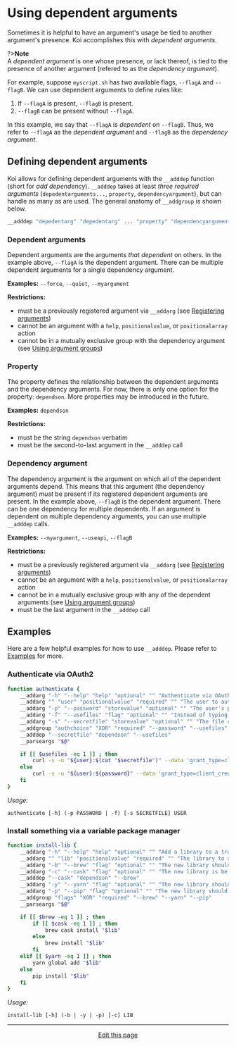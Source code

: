 # Using dependent arguments
Sometimes it is helpful to have an argument's usage be tied to another argument's presence. Koi accomplishes this with _dependent arguments_.

?><b>Note</b><br>A _dependent argument_ is one whose presence, or lack thereof, is tied to the presence of another argument (refered to as the _dependency argument_).

For example, suppose `myscript.sh` has two available flags, `--flagA` and `--flagB`. We can use dependent arguments to define rules like:
1. If `--flagA` is present, `--flagB` is present.
2. `--flagB` can be present without `--flagA`.

In this example, we say that `--flagA` is _dependent_ on `--flagB`. Thus, we refer to `--flagA` as the _dependent argument_ and `--flagB` as the _dependency argument_.

## Defining dependent arguments
Koi allows for defining dependent arguments with the `__adddep` function (short for _add dependency_). `__adddep` takes at least _three required arguments_ (`depedentarguments...`, `property`, `dependencyargument`), but can handle as many as are used. The general anatomy of `__addgroup` is shown below.

```bash
__adddep "depedentarg" "depedentarg" ... "property" "dependencyargument"
```

### Dependent arguments
Dependent arguments are the arguments _that dependent_ on others. In the example above, `--flagA` is the dependent argument. There can be multiple dependent arguments for a single dependency argument.

**Examples:** `--force`, `--quiet`, `--myargument`

**Restrictions:**
* must be a previously registered argument via `__addarg` (see [Registering arguments](/registering_arguments))
* cannot be an argument with a `help`, `positionalvalue`, or `positionalarray` action
* cannot be in a mutually exclusive group with the dependency argument (see [Using argument groups](/using_argument_groups))

### Property
The property defines the relationship between the dependent arguments and the dependency arguments. For now, there is only one option for the property: `dependson`. More properties may be introduced in the future.

**Examples:** `dependson`

**Restrictions:**
* must be the string `dependson` verbatim
* must be the second-to-last argument in the `__adddep` call

### Dependency argument
The dependency argument is the argument on which all of the dependent arguments depend. This means that this argument (the dependency argument) _must_ be present if its registered dependent arguments are present. In the example above, `--flagB` is the dependent argument. There can be one dependency for multiple dependents. If an argument is dependent on multiple dependency arguments, you can use multiple `__adddep` calls.

**Examples:** `--myargument`, `--useapi`, `--flagB`

**Restrictions:**
* must be a previously registered argument via `__addarg` (see [Registering arguments](/registering_arguments))
* cannot be an argument with a `help`, `positionalvalue`, or `positionalarray` action
* cannot be in a mutually exclusive group with any of the dependent arguments (see [Using argument groups](/using_argument_groups))
* must be the last argument in the `__adddep` call

## Examples
Here are a few helpful examples for how to use `__adddep`. Please refer to [Examples](/examples) for more.

### Authenticate via OAuth2
```bash
function authenticate {
	__addarg "-h" "--help" "help" "optional" "" "Authenticate via OAuth2"
	__addarg "" "user" "positionalvalue" "required" "" "The user to authenticate"
	__addarg "-p" "--password" "storevalue" "optional" "" "The user's password"
	__addarg "-f" "--usefiles" "flag" "optional" "" "Instead of typing the password on stdin, read it from a file"
	__addarg "-s" "--secretfile" "storevalue" "optional" "" "The file containing the secret key (the user's password)"
	__addgroup "authchoice" "XOR" "required" "--password" "--usefiles"
	__adddep "--secretfile" "dependson" "--usefiles"
	__parseargs "$@"

	if [[ $usefiles -eq 1 ]] ; then
		curl -s -u "${user}:$(cat "$secretfile")" --data 'grant_type=client_credentials' localhost:8000/oauth2/token
	else
		curl -s -u "${user}:${password}" --data 'grant_type=client_credentials' localhost:8000/oauth2/token
	fi
}
```
_Usage:_
```
authenticate [-h] (-p PASSWORD | -f) [-s SECRETFILE] USER
```

### Install something via a variable package manager
```bash
function install-lib {
	__addarg "-h" "--help" "help" "optional" "" "Add a library to a trackable list"
	__addarg "" "lib" "positionalvalue" "required" "" "The library to add"
	__addarg "-b" "--brew" "flag" "optional" "" "The new library should be installed via Homebrew"
	__addarg "-c" "--cask" "flag" "optional" "" "The new library is be a Homebrew cask"
	__adddep "--cask" "dependson" "--brew"
	__addarg "-y" "--yarn" "flag" "optional" "" "The new library should be installed via yarn"
	__addarg "-p" "--pip" "flag" "optional" "" "The new library should be installed via pip"
	__addgroup "flags" "XOR" "required" "--brew" "--yarn" "--pip"
	__parseargs "$@"

	if [[ $brew -eq 1 ]] ; then
		if [[ $cask -eq 1 ]] ; then
			brew cask install "$lib"
		else
			brew install "$lib"
		fi
	elif [[ $yarn -eq 1 ]] ; then
		yarn global add "$lib"
	else
		pip install "$lib"
	fi
}
```
_Usage:_
```
install-lib [-h] (-b | -y | -p) [-c] LIB
```

<hr>
<div style="text-align:center">
	<a class="edit-link" href="https://github.com/wcarhart/docs/blob/master/docs/koi/using_dependent_arguments.md" target="_blank"><i class="fas fa-edit"></i> Edit this page</a>
</div>
